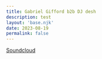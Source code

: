 ```yaml
---
title: Gabriel Gifford b2b DJ desh
description: test
layout: 'base.njk'
date: 2023-08-19
permalink: false
---
```


[Soundcloud](https://soundcloud.com/gabriel-gifford/gabriel-gifford-b2b-dj-desh-reverse-engineering-19th-august-2023?in=reverse-engineering-bln/sets/001a1)